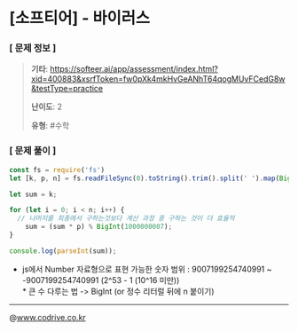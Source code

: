 # [소프티어] - 바이러스

### [ 문제 정보 ]
> **기타**: https://softeer.ai/app/assessment/index.html?xid=400883&xsrfToken=fw0pXk4mkHvGeANhT64qogMUvFCedG8w&testType=practice
> 
> **난이도**: 2
>
> **유형**: #수학


### [ 문제 풀이 ]
```JavaScript
const fs = require('fs')
let [k, p, n] = fs.readFileSync(0).toString().trim().split(' ').map(BigInt)

let sum = k;

for (let i = 0; i < n; i++) {
  // 나머지를 최종에서 구하는것보다 계산 과정 중 구하는 것이 더 효율적
    sum = (sum * p) % BigInt(1000000007);
}

console.log(parseInt(sum));
```
* js에서 Number 자료형으로 표현 가능한 숫자 범위 : 9007199254740991 ~ -9007199254740991 (2^53 - 1 (10^16 미만))<br>* 큰 수 다루는 법 -> BigInt (or 정수 리터럴 뒤에 n 붙이기)


---
@www.codrive.co.kr